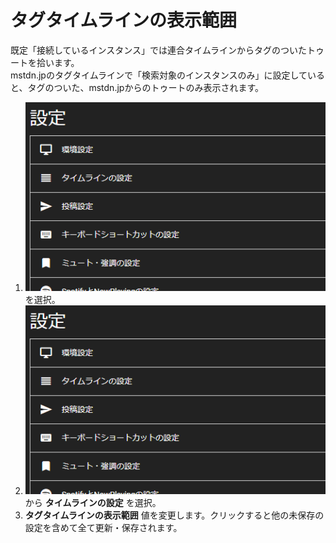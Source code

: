 # タグタイムラインの表示範囲
既定「接続しているインスタンス」では連合タイムラインからタグのついたトゥートを拾います。  
mstdn.jpのタグタイムラインで「検索対象のインスタンスのみ」に設定していると、タグのついた、mstdn.jpからのトゥートのみ表示されます。

1. ![settings1](/media/settings1.png)を選択。
1. ![settings2](/media/settings2.png)から __タイムラインの設定__ を選択。
1.  __タグタイムラインの表示範囲__ 値を変更します。クリックすると他の未保存の設定を含めて全て更新・保存されます。

